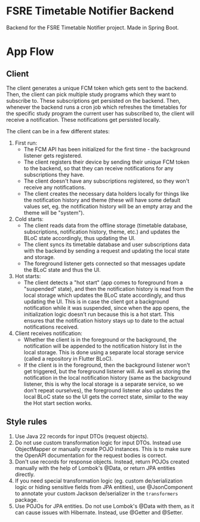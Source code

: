 # FSRE Timetable Notifier Backend

Backend for the FSRE Timetable Notifier project. Made in Spring Boot.

# App Flow

## Client

The client generates a unique FCM token which gets sent to the backend. Then, the client can pick multiple study programs which they want to subscribe to. These subscriptions get persisted on the backend. Then, whenever the backend runs a cron job which refreshes the timetables for the specific study program the current user has subscribed to, the client will receive a notification. These notifications get persisted locally.

The client can be in a few different states:

1. First run:
   - The FCM API has been initialized for the first time - the background listener gets registered.
   - The client registers their device by sending their unique FCM token to the backend, so that they can receive notifications for any subscriptions they have.
   - The client doesn't have any subscriptions registered, so they won't receive any notifications.
   - The client creates the necessary data holders locally for things like the notification history and theme (these will have some default values set, eg. the notification history will be an empty array and the theme will be "system").
2. Cold starts:
   - The client reads data from the offline storage (timetable database, subscriptions, notification history, theme, etc.) and updates the BLoC state accordingly, thus updating the UI.
   - The client syncs its timetable database and user subscriptions data with the backend by sending a request and updating the local state and storage.
   - The foreground listener gets connected so that messages update the BLoC state and thus the UI.
3. Hot starts:
   - The client detects a "hot start" (app comes to foreground from a "suspended" state), and then the notification history is read from the local storage which updates the BLoC state accordingly, and thus updating the UI. This is in case the client got a background notification while it was suspended, since when the app opens, the initialization logic doesn't run because this is a hot start. This ensures that the notification history stays up to date to the actual notifications received.
4. Client receives notification:
   - Whether the client is in the foreground or the background, the notification will be appended to the notification history list in the local storage. This is done using a separate local storage service (called a repository in Flutter BLoC).
   - If the client is in the foreground, then the background listener won't get triggered, but the foreground listener will. As well as storing the notification in the local notification history (same as the background listener, this is why the local storage is a separate service, so we don't repeat ourselves), the foreground listener also updates the local BLoC state so the UI gets the correct state, similar to the way the Hot start section works.

## Style rules

1. Use Java 22 records for input DTOs (request objects).
2. Do not use custom transformation logic for input DTOs. Instead use ObjectMapper or manually create POJO instances. This is to make sure the OpenAPI documentation for the request bodies is correct.
3. Don't use records for response objects. Instead, return POJOs created manually with the help of Lombok's @Data, or return JPA entities directly.
4. If you need special transformation logic (eg. custom de/serialization logic or hiding sensitive fields from JPA entities), use @JsonComponent to annotate your custom Jackson de/serializer in the `transformers` package.
5. Use POJOs for JPA entities. Do not use Lombok's @Data with them, as it can cause issues with Hibernate. Instead, use @Getter and @Setter.
